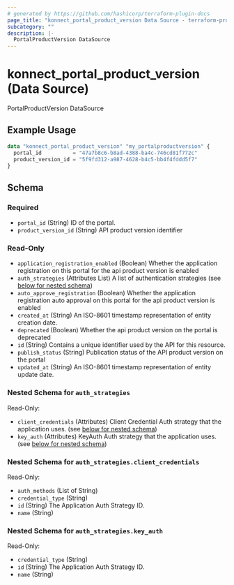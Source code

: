 ```yaml
---
# generated by https://github.com/hashicorp/terraform-plugin-docs
page_title: "konnect_portal_product_version Data Source - terraform-provider-konnect"
subcategory: ""
description: |-
  PortalProductVersion DataSource
---
```


# konnect_portal_product_version (Data Source)

PortalProductVersion DataSource

## Example Usage

```terraform
data "konnect_portal_product_version" "my_portalproductversion" {
  portal_id          = "47a7b8c6-b8ad-4388-ba4c-746cd81f772c"
  product_version_id = "5f9fd312-a987-4628-b4c5-bb4f4fddd5f7"
}
```

<!-- schema generated by tfplugindocs -->
## Schema

### Required

- `portal_id` (String) ID of the portal.
- `product_version_id` (String) API product version identifier

### Read-Only

- `application_registration_enabled` (Boolean) Whether the application registration on this portal for the api product version is enabled
- `auth_strategies` (Attributes List) A list of authentication strategies (see [below for nested schema](#nestedatt--auth_strategies))
- `auto_approve_registration` (Boolean) Whether the application registration auto approval on this portal for the api product version is enabled
- `created_at` (String) An ISO-8601 timestamp representation of entity creation date.
- `deprecated` (Boolean) Whether the api product version on the portal is deprecated
- `id` (String) Contains a unique identifier used by the API for this resource.
- `publish_status` (String) Publication status of the API product version on the portal
- `updated_at` (String) An ISO-8601 timestamp representation of entity update date.

<a id="nestedatt--auth_strategies"></a>
### Nested Schema for `auth_strategies`

Read-Only:

- `client_credentials` (Attributes) Client Credential Auth strategy that the application uses. (see [below for nested schema](#nestedatt--auth_strategies--client_credentials))
- `key_auth` (Attributes) KeyAuth Auth strategy that the application uses. (see [below for nested schema](#nestedatt--auth_strategies--key_auth))

<a id="nestedatt--auth_strategies--client_credentials"></a>
### Nested Schema for `auth_strategies.client_credentials`

Read-Only:

- `auth_methods` (List of String)
- `credential_type` (String)
- `id` (String) The Application Auth Strategy ID.
- `name` (String)


<a id="nestedatt--auth_strategies--key_auth"></a>
### Nested Schema for `auth_strategies.key_auth`

Read-Only:

- `credential_type` (String)
- `id` (String) The Application Auth Strategy ID.
- `name` (String)
